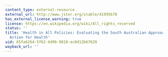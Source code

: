 ```yaml
---
content_type: external-resource
external_url: http://www.jstor.org/stable/41995670
has_external_license_warning: true
license: https://en.wikipedia.org/wiki/All_rights_reserved
status: ''
title: 'Health in All Policies: Evaluating the South Australian Approach to Intersectoral
  Action for Health'
uid: 65fa6264-5f62-4d90-9818-ec0d12b67629
wayback_url: ''
---
```

